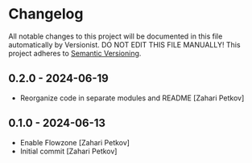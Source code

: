 # Changelog

All notable changes to this project will be documented in this file
automatically by Versionist. DO NOT EDIT THIS FILE MANUALLY!
This project adheres to [Semantic Versioning](http://semver.org/).

## 0.2.0 - 2024-06-19

* Reorganize code in separate modules and README [Zahari Petkov]

## 0.1.0 - 2024-06-13

* Enable Flowzone [Zahari Petkov]
* Initial commit [Zahari Petkov]
